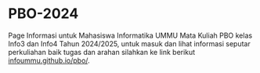 # PBO-2024
Page Informasi untuk Mahasiswa Informatika UMMU Mata Kuliah PBO kelas Info3 dan Info4 Tahun 2024/2025, untuk masuk dan lihat informasi seputar perkuliahan baik tugas dan arahan silahkan ke link berikut [infoummu.github.io/pbo/](https://infoummu.github.io/pbo/).